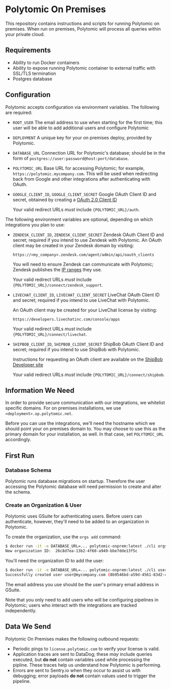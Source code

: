 # Polytomic On Premises

This repository contains instructions and scripts for running Polytomic on premises. When run on premises, Polytomic will process all queries within your private cloud.

## Requirements

* Ability to run Docker containers
* Ability to expose running Polytomic container to external traffic with SSL/TLS termination
* Postgres database

## Configuration

Polytomic accepts configuration via environment variables. The following are required:

* `ROOT_USER`
  The email address to use when starting for the first time; this user will be able to add additional users and configure Polytomic

* `DEPLOYMENT`
  A unique key for your on premises deploy, provided by Polytomic.

* `DATABASE_URL`
  Connection URL for Polytomic's database; should be in the form of `postgres://user:password@host:port/database`.

* `POLYTOMIC_URL`
  Base URL for accessing Polytomic; for example, `https://polytomic.mycompany.com`. This will be used when redirecting back from Google and other integrations after authenticating with OAuth.

* `GOOGLE_CLIENT_ID`, `GOOGLE_CLIENT_SECRET`
  Google OAuth Client ID and secret, obtained by creating a [OAuth 2.0 Client ID](https://console.developers.google.com/apis/credentials)

  Your valid redirect URLs *must* include `{POLYTOMIC_URL}/auth`.

The following environment variables are optional, depending on which integrations you plan to use:

* `ZENDESK_CLIENT_ID`, `ZENDESK_CLIENT_SECRET`
  Zendesk OAuth Client ID and secret; required if you intend to use Zendesk with Polytomic. An OAuth client may be created in your Zendesk domain by visiting:

  `https://<my_company>.zendesk.com/agent/admin/api/oauth_clients`

  You will need to ensure Zendesk can communicate with Polytomic; Zendesk publishes the [IP ranges](https://support.zendesk.com/hc/en-us/articles/203660846) they use.

  Your valid redirect URLs *must* include `{POLYTOMIC_URL}/connect/zendesk_support`.

* `LIVECHAT_CLIENT_ID`, `LIVECHAT_CLIENT_SECRET`
  LiveChat OAuth Client ID and secret; required if you intend to use LiveChat with Polytomic.

  An OAuth client may be created for your LiveChat license by visiting:

  `https://developers.livechatinc.com/console/apps`

  Your valid redirect URLs *must* include `{POLYTOMIC_URL}/connect/livechat`.

* `SHIPBOB_CLIENT_ID`, `SHIPBOB_CLIENT_SECRET`
  ShipBob OAuth Client ID and secret; required if you intend to use ShipBob with Polytomic.

  Instructions for requesting an OAuth client are available on the [ShipBob Developer site](https://developer.shipbob.com/auth)

  Your valid redirect URLs *must* include `{POLYTOMIC_URL}/connect/shipbob`.

## Information We Need

In order to provide secure communication with our integrations, we whitelist specific domains. For on premises installations, we use `<deployment>.op.polytomic.net`.

Before you can use the integrations, we'll need the hostname which we should point your on premises domain to. You may choose to use this as the primary domain for your installation, as well. In that case, set `POLYTOMIC_URL` accordingly.

## First Run

### Database Schema

Polytomic runs database migrations on startup. Therefore the user accessing the Polytomic database will need permission to create and alter the schema.

### Create an Organization & User

Polytomic uses GSuite for authenticating users. Before users can authenticate, however, they'll need to be added to an organization in Polytomic.

To create the organization, use the `orgs add` command:

```bash
$ docker run -it -e DATABASE_URL=... polytomic-onprem:latest ./cli orgs add -n "My Company"
New organization ID:  26c8d7ea-13b2-4f60-a949-bbe7dde13f5c
```

You'll need the organization ID to add the user: 

```bash
$ docker run -it -e DATABASE_URL=... polytomic-onprem:latest ./cli users add -o 26c8d7ea-13b2-4f60-a949-bbe7dde13f5c -e user@mycompany.com
Successfully created user user@mycompany.com (8b9546bd-a59d-4561-83d2-428432dfed99)
```

The email address you use should be the user's primary email address in GSuite.

Note that you only need to add users who will be configuring pipelines in Polytomic; users who interact with the integrations are tracked independently.

## Data We Send

Polytomic On Premises makes the following outbound requests:

* Periodic pings to `license.polytomic.com` to verify your license is valid.
* Application traces are sent to DataDog; these *may* include queries executed, but **do not** contain variables used while processing the pipline. These traces help us understand how Polytomic is performing.
* Errors are sent to Sentry.io when they occur to assist us with debugging; error payloads **do not** contain values used to trigger the pipeline.

